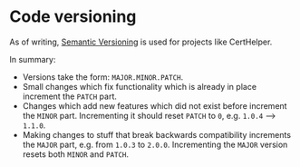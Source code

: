 # Code versioning

As of writing, [Semantic Versioning](https://semver.org/) is used for
projects like CertHelper. 

In summary:

- Versions take the form: `MAJOR.MINOR.PATCH`.
- Small changes which fix functionality which is already in place
increment the `PATCH` part.
- Changes which add new features which did not exist before increment
the `MINOR` part. Incrementing it should reset `PATCH` to `0`, e.g.
`1.0.4` --> `1.1.0`.
- Making changes to stuff that break backwards compatibility increments
the `MAJOR` part, e.g. from `1.0.3` to `2.0.0`. Incrementing the `MAJOR`
version resets both `MINOR` and `PATCH`.
